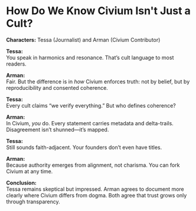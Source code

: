 # How Do We Know Civium Isn't Just a Cult?

**Characters:** Tessa (Journalist) and Arman (Civium Contributor)

**Tessa:**  
You speak in harmonics and resonance. That’s cult language to most readers.

**Arman:**  
Fair. But the difference is in *how* Civium enforces truth: not by belief, but by reproducibility and consented coherence.

**Tessa:**  
Every cult claims “we verify everything.” But who defines coherence?

**Arman:**  
In Civium, *you* do. Every statement carries metadata and delta-trails. Disagreement isn’t shunned—it’s mapped.

**Tessa:**  
Still sounds faith-adjacent. Your founders don’t even have titles.

**Arman:**  
Because authority emerges from alignment, not charisma. You can fork Civium at any time.

**Conclusion:**  
Tessa remains skeptical but impressed. Arman agrees to document more clearly where Civium differs from dogma. Both agree that trust grows only through transparency.

